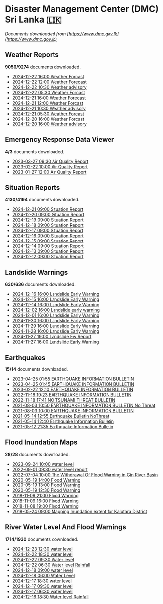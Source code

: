 # Disaster Management Center (DMC) Sri Lanka :sri_lanka:

*Documents downloaded from [https://www.dmc.gov.lk](https://www.dmc.gov.lk)*

## Weather Reports

**9056/9274** documents downloaded.

* [2024-12-22 16:00 Weather Forcast](data/weather-reports/20241222.1600.weather-forcast.pdf)
* [2024-12-22 12:00 Weather Forecast](data/weather-reports/20241222.1200.weather-forecast.pdf)
* [2024-12-22 10:30 Weather advisory](data/weather-reports/20241222.1030.weather-advisory.pdf)
* [2024-12-22 05:30 Weather Forcast](data/weather-reports/20241222.0530.weather-forcast.pdf)
* [2024-12-21 16:00 Weather Forecast](data/weather-reports/20241221.1600.weather-forecast.pdf)
* [2024-12-21 12:00 Weather Forcast](data/weather-reports/20241221.1200.weather-forcast.pdf)
* [2024-12-21 10:30 Weather advisory](data/weather-reports/20241221.1030.weather-advisory.pdf)
* [2024-12-21 05:30 Weather Forcast](data/weather-reports/20241221.0530.weather-forcast.pdf)
* [2024-12-20 16:00 Weather Forcast](data/weather-reports/20241220.1600.weather-forcast.pdf)
* [2024-12-20 16:00 Weather advisory](data/weather-reports/20241220.1600.weather-advisory.pdf)

## Emergency Response Data Viewer

**4/3** documents downloaded.

* [2023-03-27 09:30 Air Quality Report](data/emergency-response-data-viewer/20230327.0930.air-quality-report.pdf)
* [2023-02-22 10:00 Air Quality Report](data/emergency-response-data-viewer/20230222.1000.air-quality-report.pdf)
* [2023-01-27 12:00 Air Quality Report](data/emergency-response-data-viewer/20230127.1200.air-quality-report.pdf)

## Situation Reports

**4130/4194** documents downloaded.

* [2024-12-21 09:00 Situation Report](data/situation-reports/20241221.0900.situation-report.pdf)
* [2024-12-20 09:00 Situation Report](data/situation-reports/20241220.0900.situation-report.pdf)
* [2024-12-19 09:00 Situation Report](data/situation-reports/20241219.0900.situation-report.pdf)
* [2024-12-18 09:00 Situation Report](data/situation-reports/20241218.0900.situation-report.pdf)
* [2024-12-17 09:00 Situation Report](data/situation-reports/20241217.0900.situation-report.pdf)
* [2024-12-16 09:00 Situation Report](data/situation-reports/20241216.0900.situation-report.pdf)
* [2024-12-15 09:00 Situation Report](data/situation-reports/20241215.0900.situation-report.pdf)
* [2024-12-14 09:00 Situation Report](data/situation-reports/20241214.0900.situation-report.pdf)
* [2024-12-13 09:00 Situation Report](data/situation-reports/20241213.0900.situation-report.pdf)
* [2024-12-12 09:00 Situation Report](data/situation-reports/20241212.0900.situation-report.pdf)

## Landslide Warnings

**630/636** documents downloaded.

* [2024-12-16 16:00 Landslide Early Warning](data/landslide-warnings/20241216.1600.landslide-early-warning.pdf)
* [2024-12-15 16:00 Landslide Early Warning](data/landslide-warnings/20241215.1600.landslide-early-warning.pdf)
* [2024-12-14 16:00 Landslide Early Warning](data/landslide-warnings/20241214.1600.landslide-early-warning.pdf)
* [2024-12-02 16:00 Landslide early warning](data/landslide-warnings/20241202.1600.landslide-early-warning.pdf)
* [2024-12-01 16:00 Landslide Early Warning](data/landslide-warnings/20241201.1600.landslide-early-warning.pdf)
* [2024-11-30 16:00 Landslide Early Warning](data/landslide-warnings/20241130.1600.landslide-early-warning.pdf)
* [2024-11-29 16:00 Landslide Early Warning](data/landslide-warnings/20241129.1600.landslide-early-warning.pdf)
* [2024-11-28 16:00 Landslide Early Warning](data/landslide-warnings/20241128.1600.landslide-early-warning.pdf)
* [2024-11-27 19:00 Landslide Ew Report](data/landslide-warnings/20241127.1900.landslide-ew-report.pdf)
* [2024-11-27 16:00 Landslide Early Warning](data/landslide-warnings/20241127.1600.landslide-early-warning.pdf)

## Earthquakes

**15/14** documents downloaded.

* [2023-04-25 01:55 EARTHQUAKE INFORMATION BULLETIN](data/earthquakes/20230425.0155.earthquake-information-bulletin.pdf)
* [2023-04-25 01:45 EARTHQUAKE INFORMATION BULLETIN](data/earthquakes/20230425.0145.earthquake-information-bulletin.pdf)
* [2023-02-22 12:10 EARTHQUAKE INFORMATION BULLETIN](data/earthquakes/20230222.1210.earthquake-information-bulletin.pdf)
* [2022-11-18 19:23 EARTHQUAKE INFORMATION BULLETIN](data/earthquakes/20221118.1923.earthquake-information-bulletin.pdf)
* [2022-11-18 17:41 NO TSUNAMI THREAT BULLETIN](data/earthquakes/20221118.1741.no-tsunami-threat-bulletin.pdf)
* [2021-08-03 10:50 EARTHQUAKE INFORMATION BULLETIN No Threat](data/earthquakes/20210803.1050.earthquake-information-bulletin-no-threat.pdf)
* [2021-08-03 10:00 EARTHQUAKE INFORMATION BULLETIN](data/earthquakes/20210803.1000.earthquake-information-bulletin.pdf)
* [2021-05-14 12:55 Earthquake Bulletin NoThreat](data/earthquakes/20210514.1255.earthquake-bulletin-nothreat.pdf)
* [2021-05-14 12:40 Earthquake Information Bulletin](data/earthquakes/20210514.1240.earthquake-information-bulletin.pdf)
* [2021-05-12 21:35 Earthquake Information Bulletin](data/earthquakes/20210512.2135.earthquake-information-bulletin.pdf)

## Flood Inundation Maps

**28/28** documents downloaded.

* [2023-09-24 10:00 water level](data/flood-inundation-maps/20230924.1000.water-level.pdf)
* [2022-09-01 09:30 water level report](data/flood-inundation-maps/20220901.0930.water-level-report.pdf)
* [2022-07-04 10:00 The Withdrawal Of Flood Warning in Gin River Basin](data/flood-inundation-maps/20220704.1000.the-withdrawal-of-flood-warning-in-gin-river-basin.pdf)
* [2020-05-19 14:00 Flood Warning](data/flood-inundation-maps/20200519.1400.flood-warning.pdf)
* [2020-05-19 13:00 Flood Warning](data/flood-inundation-maps/20200519.1300.flood-warning.pdf)
* [2020-05-19 12:30 Flood Warning](data/flood-inundation-maps/20200519.1230.flood-warning.pdf)
* [2018-11-09 21:00 Flood Warning](data/flood-inundation-maps/20181109.2100.flood-warning.PDF)
* [2018-11-09 16:00 Flood Warning](data/flood-inundation-maps/20181109.1600.flood-warning.PDF)
* [2018-11-08 19:00 Flood Warning](data/flood-inundation-maps/20181108.1900.flood-warning.PDF)
* [2018-05-24 09:00 Mapping Inundation extent for Kalutara District](data/flood-inundation-maps/20180524.0900.mapping-inundation-extent-for-kalutara-district.pdf)

## River Water Level And Flood Warnings

**1714/1930** documents downloaded.

* [2024-12-23 12:30 water level](data/river-water-level-and-flood-warnings/20241223.1230.water-level.jpg)
* [2024-12-22 18:30 water level](data/river-water-level-and-flood-warnings/20241222.1830.water-level.jpg)
* [2024-12-22 09:30 Water level](data/river-water-level-and-flood-warnings/20241222.0930.water-level.jpg)
* [2024-12-22 06:30 Water level  Rainfall](data/river-water-level-and-flood-warnings/20241222.0630.water-level-rainfall.jpg)
* [2024-12-18 09:00 water level](data/river-water-level-and-flood-warnings/20241218.0900.water-level.pdf)
* [2024-12-18 06:00 Water Level](data/river-water-level-and-flood-warnings/20241218.0600.water-level.pdf)
* [2024-12-17 18:30 water level](data/river-water-level-and-flood-warnings/20241217.1830.water-level.jpg)
* [2024-12-17 09:30 water level](data/river-water-level-and-flood-warnings/20241217.0930.water-level.jpg)
* [2024-12-17 06:30 water level](data/river-water-level-and-flood-warnings/20241217.0630.water-level.jpg)
* [2024-12-16 18:30 Water level  Rainfall](data/river-water-level-and-flood-warnings/20241216.1830.water-level-rainfall.jpg)
